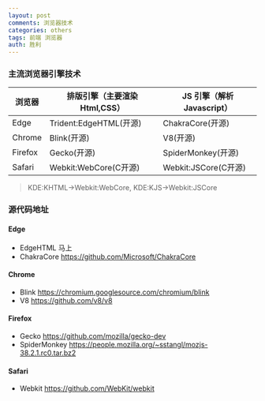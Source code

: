 ```yaml
---
layout: post
comments: 浏览器技术
categories: others
tags: 前端 浏览器
auth: 胜利
---
```


### 主流浏览器引擎技术

| 浏览器 | 排版引擎（主要渲染Html,CSS）| JS 引擎（解析Javascript）|
|---------|-------------------------|-----------------------------|
|Edge|Trident:EdgeHTML(开源)|ChakraCore(开源)|
|Chrome|Blink(开源)|V8(开源)|
|Firefox|Gecko(开源)|SpiderMonkey(开源)|
|Safari|Webkit:WebCore(C开源)|Webkit:JSCore(C开源)|

> KDE:KHTML→Webkit:WebCore, KDE:KJS→Webkit:JSCore

### 源代码地址
#### Edge
- EdgeHTML 马上
- ChakraCore https://github.com/Microsoft/ChakraCore

#### Chrome
- Blink  https://chromium.googlesource.com/chromium/blink
- V8  https://github.com/v8/v8

#### Firefox
- Gecko https://github.com/mozilla/gecko-dev
- SpiderMonkey https://people.mozilla.org/~sstangl/mozjs-38.2.1.rc0.tar.bz2

#### Safari
- Webkit https://github.com/WebKit/webkit
